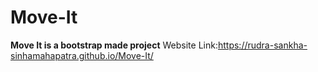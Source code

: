 # Move-It
**Move It is a bootstrap made project**
Website Link:https://rudra-sankha-sinhamahapatra.github.io/Move-It/
